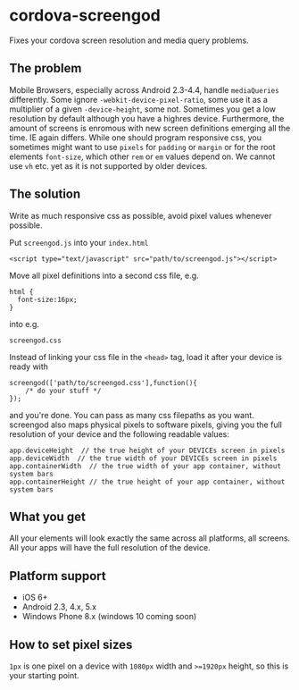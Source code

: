 # cordova-screengod
Fixes your cordova screen resolution and media query problems.

The problem
-----------
Mobile Browsers, especially across Android 2.3-4.4, handle ```mediaQueries``` differently. Some ignore ```-webkit-device-pixel-ratio```, some use it as a multiplier of a given ```-device-height```, some not. Sometimes you get a low resolution by default although you have a highres device. Furthermore, the amount of screens is enromous with new screen definitions emerging all the time. IE again differs. While one should program responsive css, you sometimes might want to use ```pixels``` for ```padding``` or ```margin``` or for the root elements ```font-size```, which other ```rem``` or ```em``` values depend on. We cannot use ```vh``` etc. yet as it is not supported by older devices.

The solution
------------
Write as much responsive css as possible, avoid pixel values whenever possible.

Put ```screengod.js``` into your ```index.html```

    <script type="text/javascript" src="path/to/screengod.js"></script>

Move all pixel definitions into a second css file, e.g.

    html {
      font-size:16px;
    }

into e.g.

    screengod.css
    
Instead of linking your css file in the ```<head>``` tag, load it after your device is ready with

    screengod(['path/to/screengod.css'],function(){
        /* do your stuff */
    });
    
and you're done. You can pass as many css filepaths as you want. screengod also maps physical pixels to software pixels, giving you the full resolution of your device and the following readable values:

    app.deviceHeight  // the true height of your DEVICEs screen in pixels
    app.deviceWidth  // the true width of your DEVICEs screen in pixels 
    app.containerWidth  // the true width of your app container, without system bars
    app.containerHeight // the true height of your app container, without system bars

What you get
------------
All your elements will look exactly the same across all platforms, all screens. All your apps will have the full resolution of the device.

Platform support
----------------
- iOS 6+
- Android 2.3, 4.x, 5.x
- Windows Phone 8.x (windows 10 coming soon)

How to set pixel sizes
----------------------
```1px``` is one pixel on a device with ```1080px``` width and ```>=1920px``` height, so this is your starting point.
